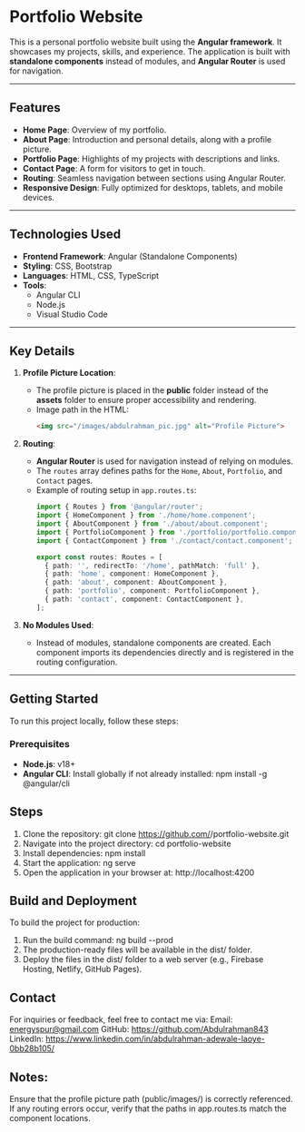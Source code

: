 # Portfolio Website

This is a personal portfolio website built using the **Angular framework**. It showcases my projects, skills, and experience. The application is built with **standalone components** instead of modules, and **Angular Router** is used for navigation.

---

## Features
- **Home Page**: Overview of my portfolio.
- **About Page**: Introduction and personal details, along with a profile picture.
- **Portfolio Page**: Highlights of my projects with descriptions and links.
- **Contact Page**: A form for visitors to get in touch.
- **Routing**: Seamless navigation between sections using Angular Router.
- **Responsive Design**: Fully optimized for desktops, tablets, and mobile devices.

---

## Technologies Used
- **Frontend Framework**: Angular (Standalone Components)
- **Styling**: CSS, Bootstrap
- **Languages**: HTML, CSS, TypeScript
- **Tools**:
  - Angular CLI
  - Node.js
  - Visual Studio Code

---

## Key Details
1. **Profile Picture Location**:
   - The profile picture is placed in the **public** folder instead of the **assets** folder to ensure proper accessibility and rendering.
   - Image path in the HTML: 
     ```html
     <img src="/images/abdulrahman_pic.jpg" alt="Profile Picture">
     ```
    
2. **Routing**:
   - **Angular Router** is used for navigation instead of relying on modules.
   - The `routes` array defines paths for the `Home`, `About`, `Portfolio`, and `Contact` pages.
   - Example of routing setup in `app.routes.ts`:
     ```typescript
     import { Routes } from '@angular/router';
     import { HomeComponent } from './home/home.component';
     import { AboutComponent } from './about/about.component';
     import { PortfolioComponent } from './portfolio/portfolio.component';
     import { ContactComponent } from './contact/contact.component';

     export const routes: Routes = [
       { path: '', redirectTo: '/home', pathMatch: 'full' },
       { path: 'home', component: HomeComponent },
       { path: 'about', component: AboutComponent },
       { path: 'portfolio', component: PortfolioComponent },
       { path: 'contact', component: ContactComponent },
     ];
     ```

3. **No Modules Used**:
   - Instead of modules, standalone components are created. Each component imports its dependencies directly and is registered in the routing configuration.

---

## Getting Started
To run this project locally, follow these steps:

### Prerequisites
- **Node.js**: v18+
- **Angular CLI**: Install globally if not already installed:
    npm install -g @angular/cli

## Steps
1. Clone the repository:
git clone https://github.com/<your-github-username>/portfolio-website.git
2. Navigate into the project directory:
cd portfolio-website
3. Install dependencies:
npm install
4. Start the application:
ng serve
5. Open the application in your browser at:
http://localhost:4200

## Build and Deployment
To build the project for production:
1. Run the build command:
ng build --prod
2. The production-ready files will be available in the dist/ folder.
3. Deploy the files in the dist/ folder to a web server (e.g., Firebase Hosting, Netlify, GitHub Pages).

## Contact
For inquiries or feedback, feel free to contact me via:
Email: energyspur@gmail.com
GitHub: https://github.com/Abdulrahman843
LinkedIn: https://www.linkedin.com/in/abdulrahman-adewale-laoye-0bb28b105/

## Notes:
Ensure that the profile picture path (public/images/) is correctly referenced.
If any routing errors occur, verify that the paths in app.routes.ts match the component locations.
